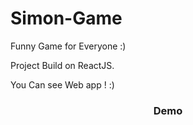 # Simon-Game 

Funny Game for Everyone :)


Project Build on ReactJS.

You Can see Web app ! :)



<div align="center">
  <h3>
    <a "https://khorgu.github.io/Simon-Game/ ">
      Demo
    </a>
  </h3>
</div>
